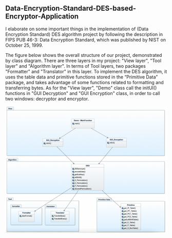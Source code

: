 ## Data-Encryption-Standard-DES-based-Encryptor-Application
I elaborate on some important things in the implementation of (Data Encryption Standard) DES algorithm project by following the description in FIPS PUB 46-3: Data Encryption Standard, which was published by NIST on October 25, 1999.

The figure below shows the overall structure of our project, demonstrated by class diagram. There are three layers in my project: "View layer", "Tool layer" and "Algorithm layer". In terms of Tool layers, two packages "Formatter" and "Translator" in this layer. To implement the DES algorithm, it uses the table data and primitive functions stored in the “Primitive Data” package, and takes advantage of some functions related to formatting and transferring bytes. As for the "View layer", "Demo" class call the initUI() functions in "GUI Decryption" and "GUI Encryption" class, in order to call two windows: decryptor and encryptor.
<div align=center><img src="https://github.com/WangHewei16/Data-Encryption-Standard-DES-based-Encryptor-Application/blob/main/Figures/achitectures.png?raw=true" width="520"/></div>

